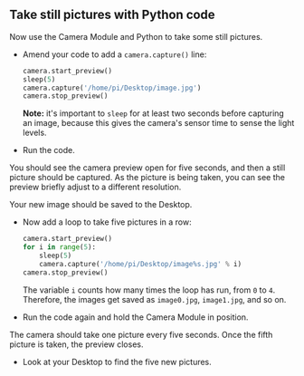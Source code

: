 ## Take still pictures with Python code

Now use the Camera Module and Python to take some still pictures.

- Amend your code to add a `camera.capture()` line:

    ```python
    camera.start_preview()
    sleep(5)
    camera.capture('/home/pi/Desktop/image.jpg')
    camera.stop_preview()
    ```

    **Note:** it's important to `sleep` for at least two seconds before capturing an image, because this gives the camera's sensor time to sense the light levels.

- Run the code.

You should see the camera preview open for five seconds, and then a still picture should be captured. As the picture is being taken, you can see the preview briefly adjust to a different resolution.

Your new image should be saved to the Desktop.

- Now add a loop to take five pictures in a row:

    ```python
    camera.start_preview()
    for i in range(5):
        sleep(5)
        camera.capture('/home/pi/Desktop/image%s.jpg' % i)
    camera.stop_preview()
    ```

    The variable `i` counts how many times the loop has run, from `0` to `4`. Therefore, the images get saved as `image0.jpg`, `image1.jpg`, and so on.

- Run the code again and hold the Camera Module in position.

The camera should take one picture every five seconds. Once the fifth picture is taken, the preview closes.

- Look at your Desktop to find the five new pictures.
